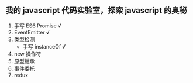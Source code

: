 ## 我的 javascript 代码实验室，探索 javascript 的奥秘

1. 手写 ES6 Promise √
2. EventEmitter √
3. 类型检测
   + 手写 instanceOf √
4. new 操作符
5. 原型继承
6. 事件委托
7. redux
